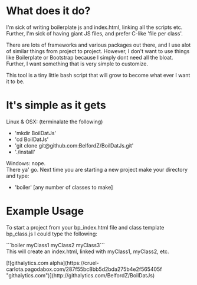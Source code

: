 <h1>What does it do?</h1>
<p>I'm sick of writing boilerplate js and index.html, linking all the scripts etc. Further, I'm sick of having giant JS files, and prefer C-like 'file per class'. </p>
<p>There are lots of frameworks and various packages out there, and I use alot of similar things from project to project. However, I don't want to use things like Boilerplate or Bootstrap because I simply dont need all the bloat. Further, I want something that is very simple to customize. </p>
<p>This tool is a tiny little bash script that will grow to become what ever I want it to be.</p>

<h1>It's simple as it gets</h1>
<p>
Linux & OSX: (terminalate the following) 
<ul>
<li>'mkdir BoilDatJs'</li>
<li>'cd BoilDatJs'</li>
<li>'git clone git@github.com:BelfordZ/BoilDatJs.git'</li>
<li>'./install'</li>
</ul>
Windows: nope. <br>
There ya' go. Next time you are starting a new project make your directory and type:
<ul>
<li>'boiler' [any number of classes to make]</li>
</ul>
</p>

<h1> Example Usage</h1>
<p>To start a project from your bp_index.html file and class template bp_class.js I could type the following: </p>
```boiler myClass1 myClass2 myClass3``` <br>
This will create an index.html, linked with myClass1, myClass2, etc.<br>
</p>
[![githalytics.com alpha](https://cruel-carlota.pagodabox.com/287f55bc8bb5d2bda275b4e2f565405f "githalytics.com")](http://githalytics.com/BelfordZ/BoilDatJs)